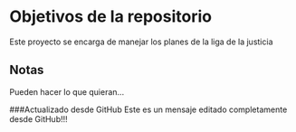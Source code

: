 # Objetivos de la repositorio

Este proyecto se encarga de manejar los planes de la liga de la justicia


## Notas
Pueden hacer lo que quieran...


###Actualizado desde GitHub
Este es un mensaje editado completamente desde GitHub!!!
